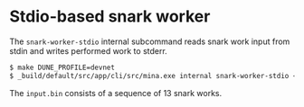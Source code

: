 # Stdio-based snark worker

The `snark-worker-stdio` internal subcommand reads snark work input from stdin and writes performed work to stderr.

``` sh
$ make DUNE_PROFILE=devnet
$ _build/default/src/app/cli/src/mina.exe internal snark-worker-stdio < input.bin 2> output.bin
```

The `input.bin` consists of a sequence of 13 snark works.
